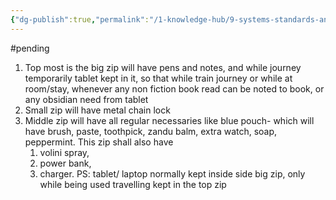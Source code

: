 ```yaml
---
{"dg-publish":true,"permalink":"/1-knowledge-hub/9-systems-standards-and-plans-in-place/5-relationships-with-self-family-and-friends-ss-and-p/travel-planning-ss-and-p/travel-standards/","noteIcon":""}
---
```


#pending 
1. Top most is the big zip will have pens and notes, and while journey temporarily tablet kept in it, so that while train journey or while at room/stay, whenever any non fiction book read can be noted to book, or any obsidian need from tablet
2. Small zip will have metal chain lock 
3. Middle zip will have all regular necessaries like blue pouch- which will have brush, paste, toothpick, zandu balm, extra watch, soap, peppermint. This zip shall also have
	1. volini spray, 
	2. power bank, 
	3. charger.
	PS: tablet/ laptop normally kept inside side big zip, only while being used travelling kept in the top zip
